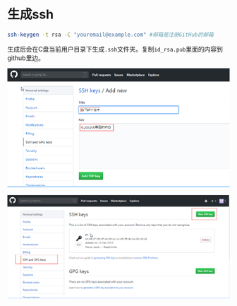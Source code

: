 # 生成ssh

```sh
ssh-keygen -t rsa -C "youremail@example.com" #邮箱是注册GitHub的邮箱
```

生成后会在C盘当前用户目录下生成`.ssh`文件夹。复制`id_rsa.pub`里面的内容到github里边。

![](./img/ssh1.png)

![](./img/githubssh.png)